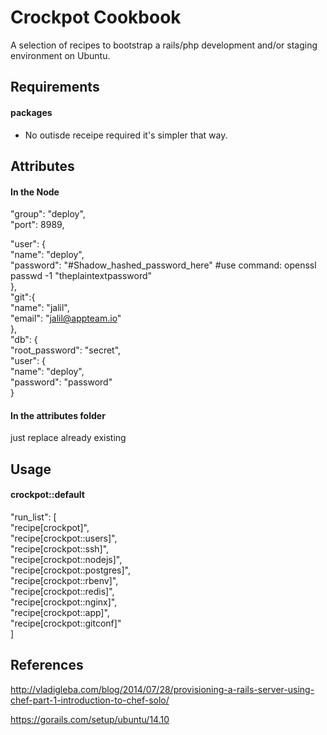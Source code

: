 Crockpot Cookbook
=================
A selection of recipes to bootstrap a rails/php development and/or staging environment on Ubuntu. 

Requirements
------------

#### packages
- No outisde receipe required it's simpler that way.

Attributes
----------

#### In the Node
  "group": "deploy",   
  "port": 8989,   

  "user": {    
    "name": "deploy",    
    "password": "#Shadow_hashed_password_here" #use command: openssl passwd -1 "theplaintextpassword"    
  },   
  "git":{   
              "name": "jalil",   
              "email": "jalil@appteam.io"   
              },    
  "db": {    
    "root_password": "secret",    
    "user": {    
      "name": "deploy",    
      "password": "password"   
    }    
 
#### In the attributes folder
just replace already existing

Usage
-----
#### crockpot::default
  "run_list": [   
    "recipe[crockpot]",    
    "recipe[crockpot::users]",   
    "recipe[crockpot::ssh]",    
    "recipe[crockpot::nodejs]",    
    "recipe[crockpot::postgres]",    
    "recipe[crockpot::rbenv]",   
    "recipe[crockpot::redis]",   
    "recipe[crockpot::nginx]",   
    "recipe[crockpot::app]",   
    "recipe[crockpot::gitconf]"    
    ]   

References
----------
http://vladigleba.com/blog/2014/07/28/provisioning-a-rails-server-using-chef-part-1-introduction-to-chef-solo/

https://gorails.com/setup/ubuntu/14.10

